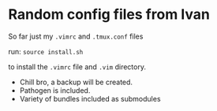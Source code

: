 Random config files from Ivan
=============================

So far just my `.vimrc` and `.tmux.conf` files

run: `source install.sh`

to install the `.vimrc` file and `.vim` directory.

* Chill bro, a backup will be created.
* Pathogen is included.
* Variety of bundles included as submodules
